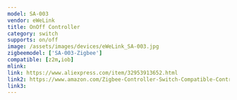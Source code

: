 ```yaml
---
model: SA-003
vendor: eWeLink
title: OnOff Controller
category: switch
supports: on/off
image: /assets/images/devices/eWeLink_SA-003.jpg
zigbeemodel: ['SA-003-Zigbee']
compatible: [z2m,iob]
mlink: 
link: https://www.aliexpress.com/item/32953913652.html
link2: https://www.amazon.com/Zigbee-Controller-Switch-Compatible-Controlled/dp/B07TCFT73T/
link3: 
---
```


